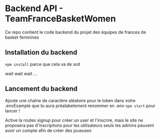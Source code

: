 # Backend API - TeamFranceBasketWomen

Ce repo contient le code backend du projet des équipes de frances de basket feminines 

## Installation du backend

`npm install` parce que cela va de soit

wait
wait
wait
...
## Lancement du backend
Ajoute une chaîne de caractère aléatoire pour le token dans votre .envExample que tu aura préalabelement renommer en .env
`npm start` pour lancer !

Active la routes signup pour créer un user et l'inscrire, mais le site ne proposera pas d'inscriptions pour les utilisateurs
seuls les admins peuvent avoir un compte afin de créer des joueuses
